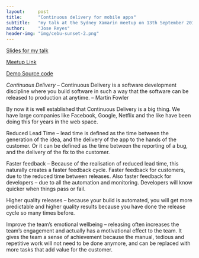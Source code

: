 ```yaml
---
layout:     post
title:      "Continuous delivery for mobile apps"
subtitle:   "my talk at the Sydney Xamarin meetup on 13th September 2016"
author:     "Jose Reyes"
header-img: "img/cebu-sunset-2.png"
---
```


[Slides for my talk](https://docs.google.com/presentation/d/16rtnAfWC_2qQ59FzC1fxHVtxYqY4dqEOsvc6ViGyf3M/pub?start=false&loop=false&delayms=3000&slide=id.p)

[Meetup Link](https://www.meetup.com/SydneyMobileDotNetDevelopers/events/233229471/)

[Demo Source code](https://bitbucket.org/jaeyow/xamarinapp)

*Continuous Delivery* – Continuous Delivery is a software development discipline where you build software in such a way that the software can be released to production at anytime. – Martin Fowler

By now it is well established that Continuous Delivery is a big thing. We have large companies like Facebook, Google, Netflix and the like have been doing this for years in the web space.

Reduced Lead Time – lead time is defined as the time between the generation of the idea, and the delivery of the app to the hands of the customer. Or it can be defined as the  time between the reporting of a bug, and the delivery of the fix to the customer.

Faster feedback – Because of the realisation of reduced lead time, this naturally creates a faster feedback cycle. Faster feedback for customers, due to the reduced time between releases. Also faster feedback for developers – due to all the automation and monitoring. Developers will know quicker when things pass or fail.

Higher quality releases – because your build is automated, you will get more predictable and higher quality results because you have done the release cycle so many times before.

Improve the team’s emotional wellbeing – releasing often increases the team’s engagement and actually has a motivational effect to the team. It gives the team a sense of achievement because the manual, tedious and repetitive work will not need to be done anymore, and can be replaced with more tasks that add value for the customer.
